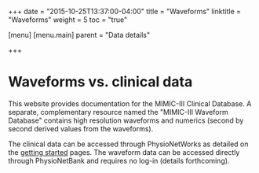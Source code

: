 +++
date = "2015-10-25T13:37:00-04:00"
title = "Waveforms"
linktitle = "Waveforms"
weight = 5
toc = "true"

[menu]
  [menu.main]
    parent = "Data details"

+++

# Waveforms vs. clinical data

This website provides documentation for the MIMIC-III Clinical Database. A separate, complementary resource named the "MIMIC-III Waveform Database" contains high resolution waveforms and numerics (second by second derived values from the waveforms).

The clinical data can be accessed through PhysioNetWorks as detailed on the [getting started](/gettingstarted/access) pages. The waveform data can be accessed directly through PhysioNetBank and requires no log-in (details forthcoming).

<!--
The waveform data can be accessed through PhysioNetBank and requires no log-in, [here](http://physionet.org/bank/mimic3wdb).

Detail on how to match records from the clinical database and the waveform database is provided on PhysioNetBank [here](http://physionet.org/bank/mimic3cdb).
-->
